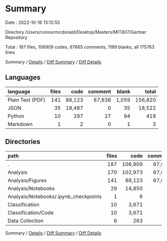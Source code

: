 # Summary

Date : 2022-10-16 13:12:55

Directory /Users/connormcdonald/Desktop/Masters/MIT807/Gartner Repository

Total : 187 files,  106909 codes, 67665 comments, 1189 blanks, all 175763 lines

Summary / [Details](details.md) / [Diff Summary](diff.md) / [Diff Details](diff-details.md)

## Languages
| language | files | code | comment | blank | total |
| :--- | ---: | ---: | ---: | ---: | ---: |
| Plain Text (PDF) | 141 | 88,123 | 67,638 | 1,059 | 156,820 |
| JSON | 35 | 18,487 | 0 | 35 | 18,522 |
| Python | 10 | 297 | 27 | 94 | 418 |
| Markdown | 1 | 2 | 0 | 1 | 3 |

## Directories
| path | files | code | comment | blank | total |
| :--- | ---: | ---: | ---: | ---: | ---: |
| . | 187 | 106,909 | 67,665 | 1,189 | 175,763 |
| Analysis | 170 | 102,973 | 67,647 | 1,092 | 171,712 |
| Analysis/Figures | 141 | 88,123 | 67,638 | 1,059 | 156,820 |
| Analysis/Notebooks | 29 | 14,850 | 9 | 33 | 14,892 |
| Analysis/Notebooks/.ipynb_checkpoints | 1 | 6 | 0 | 1 | 7 |
| Classification | 10 | 3,671 | 1 | 16 | 3,688 |
| Classification/Code | 10 | 3,671 | 1 | 16 | 3,688 |
| Data Collection | 6 | 263 | 17 | 80 | 360 |

Summary / [Details](details.md) / [Diff Summary](diff.md) / [Diff Details](diff-details.md)